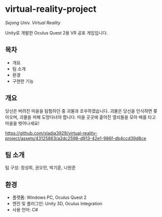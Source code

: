 # virtual-reality-project

*Sejong Univ. Virtual Reality*

Unity로 개발한 Oculus Quest 2용 VR 공포 게임입니다.

## 목차
+ 개요
+ 팀 소개
+ 환경
+ 구현한 기능

## 개요
당신은 버려진 마을을 탐험하던 중 괴물과 조우하였습니다. 괴물은 당신을 인식하면 쫒아오며, 괴물을 피해 도망다녀야 합니다.
마을 곳곳에 흩어진 열쇠들을 모아 배를 타고 마을을 벗어나세요!


https://github.com/sladja3929/virtual-reality-project/assets/43125863/a2dc2598-d913-42e1-986f-db4ccd39d8ce


## 팀 소개
팀 구성: 정성희, 권오민, 박기훈, 나원준

## 환경
+ 플랫폼: Windows PC, Oculus Quest 2
+ 엔진 및 플러그인: Unity 3D, Oculus Integration
+ 사용 언어: C#
